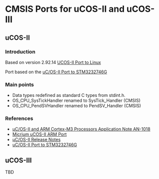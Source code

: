# CMSIS Ports for uCOS-II and uCOS-III


## uCOS-II

### Introduction

Based on version 2.92.14 [UCOS-II Port to Linux](https://github.com/jcdubois/uCOS-II)

Port based on the [uC/OS-II Port to STM3232746G](https://www.micrium.com/download/stm32746g-proto_os2/)

### Main points

* Data types redefined as standard C types from stdint.h.
* OS_CPU_SysTickHandler renamed to SysTick_Handler (CMSIS)
* OS_CPU_PendSVHandler renamed to PendSV_Handler (CMSIS)


###  References

*  [μC/OS-II and ARM Cortex-M3 Processors Application Note AN-1018](http://users.ece.utexas.edu/~valvano/EE345M/Micrium-ARM-uCOS-II-Cortex-M3.pdf)
*  [Micrium uCOS-II ARM Port](https://courses.washington.edu/cp105/uCOS%20Port/uCOS%20Port.html)
*  [µC/OS-II Release Notes](https://doc.micrium.com/pages/viewpage.action?pageId=12851586)
*  [uC/OS-II Port to STM3232746G](https://www.micrium.com/download/stm32746g-proto_os2/)


## uCOS-III

TBD
